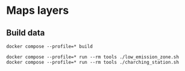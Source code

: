 # Maps layers

## Build data

```
docker compose --profile=* build
```

```
docker compose --profile=* run --rm tools ./low_emission_zone.sh
docker compose --profile=* run --rm tools ./charching_station.sh
```
